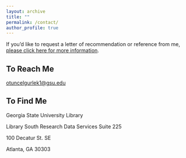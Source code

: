 ```yaml
---
layout: archive
title: ""
permalink: /contact/
author_profile: true
---
```


If you’d like to request a letter of recommendation or reference from me, [please click here for more information](/files/letters.pdf).

## To Reach Me

otuncelgurlek1@gsu.edu

## To Find Me

Georgia State University Library

Library South Research Data Services Suite 225 

100 Decatur St. SE

Atlanta, GA 30303
